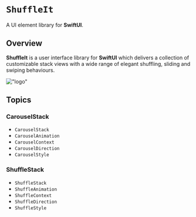 # ``ShuffleIt``

A UI element library for **SwiftUI**.

## Overview

**ShuffleIt** is a user interface library for **SwiftUI** which delivers a collection of customizable stack views with a wide range of elegant shuffling, sliding and swiping behaviours.

!["logo"](ShuffleIt.png)

## Topics

### CarouselStack
- ``CarouselStack``
- ``CarouselAnimation``
- ``CarouselContext``
- ``CarouselDirection``
- ``CarouselStyle``

### ShuffleStack
- ``ShuffleStack``
- ``ShuffleAnimation``
- ``ShuffleContext``
- ``ShuffleDirection``
- ``ShuffleStyle``
